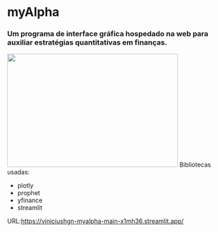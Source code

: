 # myAlpha
### Um programa de interface gráfica hospedado na web para auxiliar estratégias quantitativas em finanças.
<img src="https://user-images.githubusercontent.com/62067975/225805420-1f4d0d7b-f165-4b17-a148-c4959744ca57.png" width="393" height="261">
   Bibliotecas usadas:

- plotly
- prophet
- yfinance
- streamlit

URL:<https://viniciushgn-myalpha-main-x1mh36.streamlit.app/>
